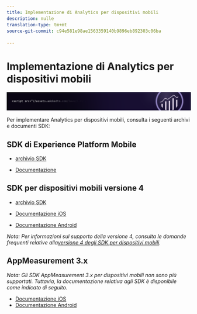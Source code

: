 ```yaml
---
title: Implementazione di Analytics per dispositivi mobili
description: nulle
translation-type: tm+mt
source-git-commit: c94e581e98ae1563359140b9896eb892303c06ba

---
```



# Implementazione di Analytics per dispositivi mobili

![Banner](../../assets/doc_banner_implement.png)

Per implementare Analytics per dispositivi mobili, consulta i seguenti archivi e documenti SDK:

## SDK di Experience Platform Mobile

* [archivio SDK](https://github.com/Adobe-Marketing-Cloud/aep-sdks-documentation/blob/master/resources/frequently-asked-questions/current-sdk-versions.md)

* [Documentazione](https://aep-sdks.gitbook.io/docs/)

## SDK per dispositivi mobili versione 4

* [archivio SDK](https://github.com/Adobe-Marketing-Cloud/mobile-services/tree/master/sdks)

* [Documentazione iOS](https://docs.adobe.com/content/help/en/mobile-services/ios/overview.html)
* [Documentazione Android](https://docs.adobe.com/content/help/en/mobile-services/android/overview.html)

*Nota: Per informazioni sul supporto della versione 4, consulta le domande frequenti relative alla[versione 4 degli SDK per dispositivi mobili](https://aep-sdks.gitbook.io/docs/version-4-sdk-end-of-support-faq).*

## AppMeasurement 3.x

*Nota: Gli SDK AppMeasurement 3.x per dispositivi mobili non sono più supportati. Tuttavia, la documentazione relativa agli SDK è disponibile come indicato di seguito.*

* [Documentazione iOS](/assets/adobe_mobile_ios_3.x.pdf)
* [Documentazione Android](/assets/android_3.x.pdf)
